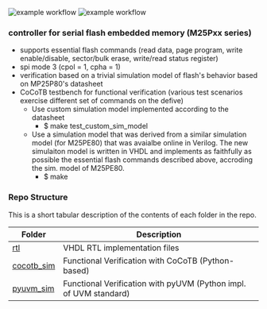 ![example workflow](https://github.com/npatsiatzis/serial_flash_controller/actions/workflows/regression.yml/badge.svg)
![example workflow](https://github.com/npatsiatzis/serial_flash_controller/actions/workflows/coverage.yml/badge.svg)

### controller for serial flash embedded memory (M25Pxx series)


- supports essential flash commands (read data, page program, write enable/disable, sector/bulk erase, write/read status register)
- spi mode 3 (cpol = 1, cpha = 1)
- verification based on a trivial simulation model of flash's behavior based on MP25P80's datasheet
- CoCoTB testbench for functional verification (various test scenarios exercise different set of commands on the defive)
    - Use custom simulation model implemented according to the datasheet
        - $ make test_custom_sim_model
    - Use a simulation model that was derived from a similar simulation model (for M25PE80) that was 
    avaialbe online in Verilog. The new simulaiton model is written in VHDL and implements as faithfully as possible the essential flash commands described above, accroding the sim. model of M25PE80.
        - $ make 


### Repo Structure

This is a short tabular description of the contents of each folder in the repo.

| Folder | Description |
| ------ | ------ |
| [rtl](https://github.com/npatsiatzis/serial_flash_controller/tree/main/rtl/VHDL) | VHDL RTL implementation files |
| [cocotb_sim](https://github.com/npatsiatzis/serial_flash_controller/tree/main/cocotb_sim) | Functional Verification with CoCoTB (Python-based) |
| [pyuvm_sim](https://github.com/npatsiatzis/serial_flash_controller/tree/main/pyuvm_sim) | Functional Verification with pyUVM (Python impl. of UVM standard) |
<!-- 

This is the tree view of the strcture of the repo.
<pre>
<font size = "2">
.
├── <font size = "4"><b><a href="https://github.com/npatsiatzis/serial_flash_controller/tree/main/rtl">rtl</a></b> </font>
│   └── VHD files
├── <font size = "4"><b><a href="https://github.com/npatsiatzis/serial_flash_controller/tree/main/cocotb_sim">cocotb_sim</a></b></font>
│   ├── Makefile
│   └── python files
└── <font size = "4"><b><a 
 href="https://github.com/npatsiatzis/serial_flash_controller/tree/main/pyuvm_sim">pyuvm_sim</a></b></font>
    ├── Makefile
    └── python files
</pre> -->